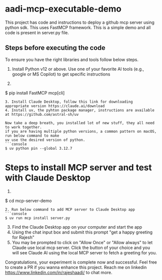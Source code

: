# aadi-mcp-executable-demo
This project has code and instructions to deploy a github mcp server using python sdk. 
This uses FastMCP framework. This is a simple demo and all code is present in server.py file.

## Steps before executing the code
To ensure you have the right libraries and tools follow below steps.
1. Install Python v12 or above. Use one of your favorite AI tools (e.g., google or MS Copilot) to get specific instructions
2. ```console
 $ pip install FastMCP mcp[cli] 
 ```
3. Install Claude Desktop, follow this link for downloading appropriate version https://claude.ai/download
4. Install uv, the pyhton package manager, instructions are available at https://github.com/astral-sh/uv

Now take a deep breath, you installed lot of new stuff, they all need to work together. 
if you are having multiple python versions, a common pattern on macOS, run below command to make 
uv use the desired version of python.
```console
$ uv python pin --global 3.12.7
```

# Steps to install MCP server and test with Claude Desktop
1. ```console 
$ cd mcp-server-demo
```
2. Run below command to add MCP server to Claude Desktop app
```console 
$ uv run mcp install server.py
```
3. Find the Claude Desktop app on your computer and start the app
4. Using the chat input box and submit this prompt "get a happy greeting for Rajesh"
5. You may be prompted to click on "Allow Once" or "Allow always" to let Claude use local mcp server. Click the button of your choice and you will see Claude AI using the local MCP server to fetch a greeting for you.

Congratulations, your experiment is complete now and successful. Feel free to create a PR if you wanna enhance this project. Reach me on linkedin https://www.linkedin.com/in/rajeshaadi/ to chat more.


